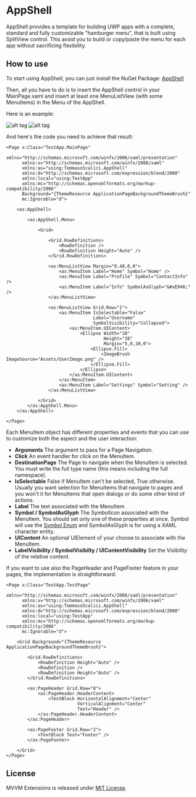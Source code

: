 # AppShell
AppShell provides a template for building UWP apps with a complete, standard and fully customizable "hamburger menu", that is built using SplitView control.
This avoid you to build or copy/paste the menu for each app without sacrificing flexibility.


## How to use

To start using AppShell, you can just install the NuGet Package: [AppShell](https://www.nuget.org/packages/TommasoScalici.AppShell)

Then, all you have to do is to insert the AppShell control in your MainPage.xaml and insert at least one MenuListView (with some MenuItems) in the Menu of the AppShell.

Here is an example:

![alt tag](http://i.imgur.com/v1dFxhj.png "AppShell sample 1")
![alt tag](http://i.imgur.com/fzPtYx4.png "AppShell sample 2")

And here's the code you need to achieve that result:

```xaml
<Page x:Class="TestApp.MainPage"
      xmlns="http://schemas.microsoft.com/winfx/2006/xaml/presentation"
      xmlns:x="http://schemas.microsoft.com/winfx/2006/xaml"
      xmlns:as="using:TommasoScalici.AppShell"
      xmlns:d="http://schemas.microsoft.com/expression/blend/2008"
      xmlns:local="using:TestApp"
      xmlns:mc="http://schemas.openxmlformats.org/markup-compatibility/2006"
      Background="{ThemeResource ApplicationPageBackgroundThemeBrush}"
      mc:Ignorable="d">

    <as:AppShell>

        <as:AppShell.Menu>

            <Grid>

                <Grid.RowDefinitions>
                    <RowDefinition />
                    <RowDefinition Height="Auto" />
                </Grid.RowDefinitions>

                <as:MenuListView Margin="0,48,0,0">
                    <as:MenuItem Label="Home" Symbol="Home" />
                    <as:MenuItem Label="Profile" Symbol="ContactInfo" />
                    <as:MenuItem Label="Info" SymbolAsGlyph="&#xE946;" />
                </as:MenuListView>

                <as:MenuListView Grid.Row="1">
                    <as:MenuItem IsSelectable="False"
                                 Label="Username"
                                 SymbolVisibility="Collapsed">
                        <as:MenuItem.UIContent>
                            <Ellipse Width="38"
                                     Height="38"
                                     Margin="5,0,10,0">
                                <Ellipse.Fill>
                                    <ImageBrush ImageSource="Assets/UserImage.png" />
                                </Ellipse.Fill>
                            </Ellipse>
                        </as:MenuItem.UIContent>
                    </as:MenuItem>
                    <as:MenuItem Label="Settings" Symbol="Setting" />
                </as:MenuListView>

            </Grid>
        </as:AppShell.Menu>
    </as:AppShell>

</Page>
```


Each MenuItem object has different properties and events that you can use to customize both the aspect and the user interaction:

- **Arguments** The argument to pass for a Page Navigation.
- **Click** An event handler for click on the MenuItem.
- **DestinationPage** The Page to navigate when the MenuItem is selected. You must write the full type name (this means including the full namespace).
- **IsSelectable** False if MenuItem can't be selected, True otherwise. Usually you want selection for MenuItems that navigate to pages and you won't it for MenuItems that open dialogs or do some other kind of actions.
- **Label** The text associated with the MenuItem.
- **Symbol / SymbolAsGlyph** The SymbolIcon associated with the MenuItem. You should set only one of these properties at once. Symbol will use the [Symbol Enum](https://msdn.microsoft.com/library/windows/apps/windows.ui.xaml.controls.symbol.aspx) and SymbolAsGlyph is for using a XAML character entity.
- **UIContent** An optional UIElement of your choose to associate with the MenuItem.
- **LabelVisibility / SymbolVisibilty / UIContentVisibility** Set the Visibility of the relative content.



If you want to use also the PageHeader and PageFooter feature in your pages, the implementation is straightforward:

```xaml
<Page x:Class="TestApp.TestPage"
      xmlns="http://schemas.microsoft.com/winfx/2006/xaml/presentation"
      xmlns:x="http://schemas.microsoft.com/winfx/2006/xaml"
      xmlns:as="using:TommasoScalici.AppShell"
      xmlns:d="http://schemas.microsoft.com/expression/blend/2008"
      xmlns:local="using:TestApp"
      xmlns:mc="http://schemas.openxmlformats.org/markup-compatibility/2006"
      mc:Ignorable="d">

    <Grid Background="{ThemeResource ApplicationPageBackgroundThemeBrush}">

        <Grid.RowDefinitions>
            <RowDefinition Height="Auto" />
            <RowDefinition />
            <RowDefinition Height="Auto" />
        </Grid.RowDefinitions>

        <as:PageHeader Grid.Row="0">
            <as:PageHeader.HeaderContent>
                <TextBlock HorizontalAlignment="Center"
                           VerticalAlignment="Center"
                           Text="Header" />
            </as:PageHeader.HeaderContent>
        </as:PageHeader>

        <as:PageFooter Grid.Row="2">
            <TextBlock Text="Footer" />
        </as:PageFooter>

    </Grid>
</Page>
```


## License

MVVM Extensions is released under [MIT License](https://github.com/TommasoScalici/MVVMExtensions/blob/master/LICENSE.md).
